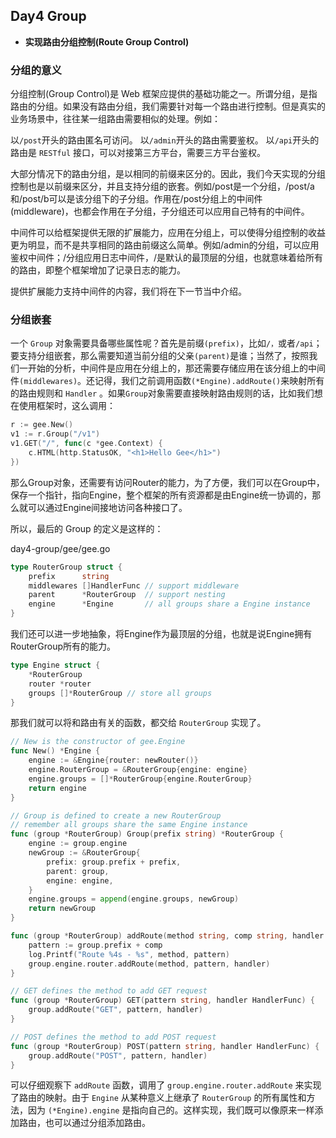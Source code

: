 ## Day4 Group

- **实现路由分组控制(Route Group Control)**

### 分组的意义

分组控制(Group Control)是 Web 框架应提供的基础功能之一。所谓分组，是指路由的分组。如果没有路由分组，我们需要针对每一个路由进行控制。但是真实的业务场景中，往往某一组路由需要相似的处理。例如：

以`/post`开头的路由匿名可访问。
以`/admin`开头的路由需要鉴权。
以`/api`开头的路由是 `RESTful` 接口，可以对接第三方平台，需要三方平台鉴权。

大部分情况下的路由分组，是以相同的前缀来区分的。因此，我们今天实现的分组控制也是以前缀来区分，并且支持分组的嵌套。例如/post是一个分组，/post/a和/post/b可以是该分组下的子分组。作用在/post分组上的中间件(middleware)，也都会作用在子分组，子分组还可以应用自己特有的中间件。

中间件可以给框架提供无限的扩展能力，应用在分组上，可以使得分组控制的收益更为明显，而不是共享相同的路由前缀这么简单。例如/admin的分组，可以应用鉴权中间件；/分组应用日志中间件，/是默认的最顶层的分组，也就意味着给所有的路由，即整个框架增加了记录日志的能力。

提供扩展能力支持中间件的内容，我们将在下一节当中介绍。

### 分组嵌套

一个 `Group` 对象需要具备哪些属性呢？首先是前缀`(prefix)`，比如`/，`或者`/api`；要支持分组嵌套，那么需要知道当前分组的父亲`(parent)`是谁；当然了，按照我们一开始的分析，中间件是应用在分组上的，那还需要存储应用在该分组上的中间件`(middlewares)`。还记得，我们之前调用函数`(*Engine).addRoute()`来映射所有的路由规则和 `Handler` 。如果`Group`对象需要直接映射路由规则的话，比如我们想在使用框架时，这么调用：

```go
r := gee.New()
v1 := r.Group("/v1")
v1.GET("/", func(c *gee.Context) {
	c.HTML(http.StatusOK, "<h1>Hello Gee</h1>")
})
```

那么Group对象，还需要有访问Router的能力，为了方便，我们可以在Group中，保存一个指针，指向Engine，整个框架的所有资源都是由Engine统一协调的，那么就可以通过Engine间接地访问各种接口了。

所以，最后的 Group 的定义是这样的：

day4-group/gee/gee.go
```go
type RouterGroup struct {
    prefix      string
    middlewares []HandlerFunc // support middleware
    parent      *RouterGroup  // support nesting
    engine      *Engine       // all groups share a Engine instance
}
```
我们还可以进一步地抽象，将Engine作为最顶层的分组，也就是说Engine拥有RouterGroup所有的能力。

```go
type Engine struct {
	*RouterGroup
	router *router
	groups []*RouterGroup // store all groups
}
```

那我们就可以将和路由有关的函数，都交给 `RouterGroup` 实现了。
```go
// New is the constructor of gee.Engine
func New() *Engine {
	engine := &Engine{router: newRouter()}
	engine.RouterGroup = &RouterGroup{engine: engine}
	engine.groups = []*RouterGroup{engine.RouterGroup}
	return engine
}

// Group is defined to create a new RouterGroup
// remember all groups share the same Engine instance
func (group *RouterGroup) Group(prefix string) *RouterGroup {
	engine := group.engine
	newGroup := &RouterGroup{
		prefix: group.prefix + prefix,
		parent: group,
		engine: engine,
	}
	engine.groups = append(engine.groups, newGroup)
	return newGroup
}

func (group *RouterGroup) addRoute(method string, comp string, handler HandlerFunc) {
	pattern := group.prefix + comp
	log.Printf("Route %4s - %s", method, pattern)
	group.engine.router.addRoute(method, pattern, handler)
}

// GET defines the method to add GET request
func (group *RouterGroup) GET(pattern string, handler HandlerFunc) {
	group.addRoute("GET", pattern, handler)
}

// POST defines the method to add POST request
func (group *RouterGroup) POST(pattern string, handler HandlerFunc) {
	group.addRoute("POST", pattern, handler)
}
```
可以仔细观察下 `addRoute` 函数，调用了 `group.engine.router.addRoute` 来实现了路由的映射。由于 `Engine` 从某种意义上继承了 `RouterGroup` 的所有属性和方法，因为 `(*Engine).engine` 是指向自己的。这样实现，我们既可以像原来一样添加路由，也可以通过分组添加路由。